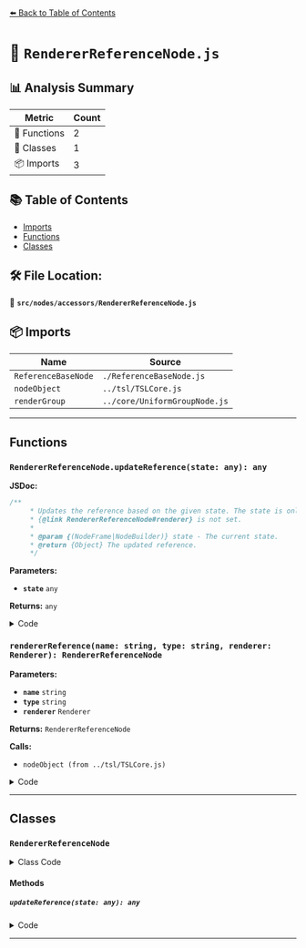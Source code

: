 [⬅️ Back to Table of Contents](../../../index.md)

# 📄 `RendererReferenceNode.js`

## 📊 Analysis Summary

| Metric | Count |
|--------|-------|
| 🔧 Functions | 2 |
| 🧱 Classes | 1 |
| 📦 Imports | 3 |

## 📚 Table of Contents

- [Imports](#imports)
- [Functions](#functions)
- [Classes](#classes)

## 🛠️ File Location:
📂 **`src/nodes/accessors/RendererReferenceNode.js`**

## 📦 Imports

| Name | Source |
|------|--------|
| `ReferenceBaseNode` | `./ReferenceBaseNode.js` |
| `nodeObject` | `../tsl/TSLCore.js` |
| `renderGroup` | `../core/UniformGroupNode.js` |


---

## Functions

### `RendererReferenceNode.updateReference(state: any): any`

**JSDoc:**
```typescript
/**
	 * Updates the reference based on the given state. The state is only evaluated
	 * {@link RendererReferenceNode#renderer} is not set.
	 *
	 * @param {(NodeFrame|NodeBuilder)} state - The current state.
	 * @return {Object} The updated reference.
	 */
```

**Parameters:**

- **`state`** `any`

**Returns:** `any`

<details><summary>Code</summary>

```typescript
updateReference( state ) {

		this.reference = this.renderer !== null ? this.renderer : state.renderer;

		return this.reference;

	}
```
</details>

### `rendererReference(name: string, type: string, renderer: Renderer): RendererReferenceNode`

**Parameters:**

- **`name`** `string`
- **`type`** `string`
- **`renderer`** `Renderer`

**Returns:** `RendererReferenceNode`

**Calls:**

- `nodeObject (from ../tsl/TSLCore.js)`

<details><summary>Code</summary>

```typescript
( name, type, renderer = null ) => nodeObject( new RendererReferenceNode( name, type, renderer ) )
```
</details>


---

## Classes

### `RendererReferenceNode`

<details><summary>Class Code</summary>

```ts
class RendererReferenceNode extends ReferenceBaseNode {

	static get type() {

		return 'RendererReferenceNode';

	}

	/**
	 * Constructs a new renderer reference node.
	 *
	 * @param {string} property - The name of the property the node refers to.
	 * @param {string} inputType - The uniform type that should be used to represent the property value.
	 * @param {?Renderer} [renderer=null] - The renderer the property belongs to. When no renderer is set,
	 * the node refers to the renderer of the current state.
	 */
	constructor( property, inputType, renderer = null ) {

		super( property, inputType, renderer );

		/**
		 * The renderer the property belongs to. When no renderer is set,
		 * the node refers to the renderer of the current state.
		 *
		 * @type {?Renderer}
		 * @default null
		 */
		this.renderer = renderer;

		this.setGroup( renderGroup );

	}

	/**
	 * Updates the reference based on the given state. The state is only evaluated
	 * {@link RendererReferenceNode#renderer} is not set.
	 *
	 * @param {(NodeFrame|NodeBuilder)} state - The current state.
	 * @return {Object} The updated reference.
	 */
	updateReference( state ) {

		this.reference = this.renderer !== null ? this.renderer : state.renderer;

		return this.reference;

	}

}
```
</details>

#### Methods

##### `updateReference(state: any): any`

<details><summary>Code</summary>

```ts
updateReference( state ) {

		this.reference = this.renderer !== null ? this.renderer : state.renderer;

		return this.reference;

	}
```
</details>


---